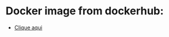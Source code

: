 # Docker image from dockerhub:  
- [Clique aqui](https://hub.docker.com/repository/docker/matheusrebello90/golang)